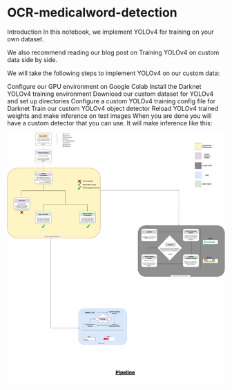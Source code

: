 # OCR-medicalword-detection





Introduction
In this notebook, we implement YOLOv4 for training on your own dataset.

We also recommend reading our blog post on Training YOLOv4 on custom data side by side.

We will take the following steps to implement YOLOv4 on our custom data:

Configure our GPU environment on Google Colab
Install the Darknet YOLOv4 training environment
Download our custom dataset for YOLOv4 and set up directories
Configure a custom YOLOv4 training config file for Darknet
Train our custom YOLOv4 object detector
Reload YOLOv4 trained weights and make inference on test images
When you are done you will have a custom detector that you can use. It will make inference like this:







<p align="center">
  <img src="https://github.com/IsmaelMekene/OCR-medicalword-detection/blob/main/pipeline/tingy.png"/>
</p>
